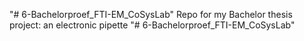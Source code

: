 "# 6-Bachelorproef_FTI-EM_CoSysLab" 
Repo for my Bachelor thesis project: an electronic pipette
"# 6-Bachelorproef_FTI-EM_CoSysLab" 
